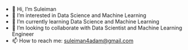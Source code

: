 - 👋 Hi, I’m Suleiman 
- 👀 I’m interested in Data Science and Machine Learning
- 🌱 I’m currently learning Data Science and Machine Learning
- 💞️ I’m looking to collaborate with Data Scientist and Machine Learning Engineer
- 📫 How to reach me: suleiman4adam@gmail.com 

<!---
suleiman4iadam/suleiman4iadam is a ✨ special ✨ repository because its `README.md` (this file) appears on your GitHub profile.
You can click the Preview link to take a look at your changes.
--->
